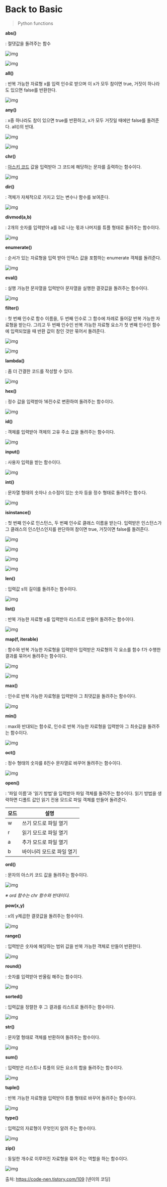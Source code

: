 # Back to Basic

> Python functions

**abs()**

: 절댓값을 돌려주는 함수



![img](https://blog.kakaocdn.net/dn/CPRXf/btqFt5aQQlX/04vxKb38Q13lZ2A9aVXvsK/img.png)



 



![img](https://blog.kakaocdn.net/dn/x3p41/btqFt5232Sg/AMtuaVoM8Xb7ag6aJaP3kk/img.png)



 

**all()**

: 반복 가능한 자료형 x를 입력 인수로 받으며 이 x가 모두 참이면 true, 거짓이 하나라도 있으면 false를 반환한다.

 



![img](https://blog.kakaocdn.net/dn/blAmGd/btqFvvNfBWq/UuS9IxmWnzSQSXLedMEg70/img.png)



 

**any()**

: x중 하나라도 참이 있으면 true를 반환하고, x가 모두 거짓일 때에만 false를 돌려준다. all()의 반대.

 



![img](https://blog.kakaocdn.net/dn/bqm63W/btqFvHGENsu/mCRKALFdZvQWR6Xd7Knybk/img.png)



 



![img](https://blog.kakaocdn.net/dn/bt3iUa/btqFvHmk24S/n9tWKpkkBciK29BBwYVoc0/img.png)



 

**chr()**

: [아스키 코드](https://m.blog.naver.com/PostView.nhn?blogId=jamduino&logNo=220833819592&proxyReferer=https:%2F%2Fwww.google.com%2F) 값을 입력받아 그 코드에 해당하는 문자를 출력하는 함수이다.

 



![img](https://blog.kakaocdn.net/dn/dgrzqo/btqFt5BWldy/XfrNz015ySdMamOMAam0UK/img.png)



 

**dir()**

: 객체가 자체적으로 가지고 있는 변수나 함수를 보여준다.

 



![img](https://blog.kakaocdn.net/dn/n7PRW/btqFt5BWogY/RTEY1R7Kv5Kev9Yj8Xs55K/img.png)



 

**divmod(a,b)**

: 2개의 숫자를 입력받아 a를 b로 나눈 몫과 나머지를 튜플 형태로 돌려주는 함수이다.

 



![img](https://blog.kakaocdn.net/dn/bkyXo1/btqFwkqGMb9/OD37QtblwTAkynCa5mTluk/img.png)



 

**enumerate()**

: 순서가 있는 자료형을 입력 받아 인덱스 값을 포함하는 enumerate 객체를 돌려준다.

 



![img](https://blog.kakaocdn.net/dn/mwSOS/btqFtKrezMy/ZfJkLpzb65iD990KgESKD0/img.png)



 

**eval()**

: 실행 가능한 문자열을 입력받아 문자열을 실행한 결괏값을 돌려주는 함수이다.

 



![img](https://blog.kakaocdn.net/dn/b6QKXB/btqFt5Wfx8e/IiRuxA0MIjxbKjfK6XitHk/img.png)



 

**filter()**

: 첫 번째 인수로 함수 이름을, 두 번째 인수로 그 함수에 차례로 들어갈 반복 가능한 자료형을 받는다. 그리고 두 번째 인수인 반복 가능한 자료형 요소가 첫 번째 인수인 함수에 입력되었을 때 반환 값이 참인 것만 묶어서 돌려준다.

 



![img](https://blog.kakaocdn.net/dn/cWdAvT/btqFvIZTLF5/RykCwIztNQUhiEzaK11MXk/img.png)

![img](https://blog.kakaocdn.net/dn/bBxrDT/btqFtK5QvKF/nBoXiFMKg7kEeKiQGsosO1/img.png)



 

 

**lambda()**

: 좀 더 간결한 코드를 작성할 수 있다.

 



![img](https://blog.kakaocdn.net/dn/bUz0cZ/btqFt59Lwgx/RzRLTIdsvq6OpwCDnUoqEK/img.png)



 

**hex()**

: 정수 값을 입력받아 16진수로 변환하여 돌려주는 함수이다.



![img](https://blog.kakaocdn.net/dn/b2XqNb/btqFuVMmWp5/ShgOqKiaLKrWQ8iAJaLG9k/img.png)



 

 

**id()**

: 객체를 입력받아 객체의 고유 주소 값을 돌려주는 함수이다.

 



![img](https://blog.kakaocdn.net/dn/VCopo/btqFwkc941m/Ncbt9htesMmVI4kfs48qe0/img.png)



 

**input()**

: 사용자 입력을 받는 함수이다.



![img](https://blog.kakaocdn.net/dn/b98SLd/btqFvgQlPkd/IuODIjmjWqWNTpmdS4pu80/img.png)



 

**int()**

: 문자열 형태의 숫자나 소수점이 있는 숫자 등을 정수 형태로 돌려주는 함수다.



![img](https://blog.kakaocdn.net/dn/RY2I6/btqFvfDVkEp/LqhBdGBHZTq44I9m3RSdg0/img.png)



 

**isinstance()**

: 첫 번째 인수로 인스턴스, 두 번째 인수로 클래스 이름을 받는다. 입력받은 인스턴스가 그 클래스의 인스턴스인지를 판단하여 참이면 true, 거짓이면 false를 돌려준다.

 



![img](https://blog.kakaocdn.net/dn/cXdmCc/btqFtw0460k/Suoq86uMW34yTAtXy5DM0k/img.png)

![img](https://blog.kakaocdn.net/dn/cB2M7S/btqFv2jvf4a/MXfJ59daaDejB9jUBiCKc0/img.png)



 



![img](https://blog.kakaocdn.net/dn/sI0aF/btqFtwGMvpi/Ke2fKYt99tlDDQLoA0XE9K/img.png)

![img](https://blog.kakaocdn.net/dn/dOTBoP/btqFvHzT3Bf/sxiwtL0NSXufq6SXPt5sSK/img.png)



 

**len()**

: 입력값 s의 길이를 돌려주는 함수이다.

 



![img](https://blog.kakaocdn.net/dn/oEabv/btqFv1Zb6HV/Aop1f2GLK6A6tclWqLb99K/img.png)



 

**list()**

: 반복 가능한 자료형 s를 입력받아 리스트로 만들어 돌려주는 함수이다.

 



![img](https://blog.kakaocdn.net/dn/bYy02i/btqFwiNbC7k/6pGHjO7ufMwQ3HkAPakzeK/img.png)



 

**map(f, iterable)**

: 함수와 반복 가능한 자료형을 입력받아 입력받은 자료형의 각 요소를 함수 f가 수행한 결과를 묶어서 돌려주는 함수이다.

 



![img](https://blog.kakaocdn.net/dn/bzN7B4/btqFvIMmlZj/DCggdsGNsLdbbgqNc0ukhk/img.png)

![img](https://blog.kakaocdn.net/dn/bNac1W/btqFvwehz7q/sSFwBBkMLJCYXWVTUHUwuk/img.png)



 

**max()**

: 인수로 반복 가능한 자료형을 입력받아 그 최댓값을 돌려주는 함수이다.



![img](https://blog.kakaocdn.net/dn/9zB91/btqFuXclpNE/kKgAyBAe25CIPZ2GjTfw1K/img.png)



 

**min()**

: max와 반대되는 함수로, 인수로 반복 가능한 자료형을 입력받아 그 최솟값을 돌려주는 함수이다.



![img](https://blog.kakaocdn.net/dn/bre7YK/btqFvHGF02W/FdtbS20lpk5VlznrCrYryK/img.png)



 

**oct()**

: 정수 형태의 숫자를 8진수 문자열로 바꾸어 돌려주는 함수이다.



![img](https://blog.kakaocdn.net/dn/cmrUBU/btqFuWR3PlO/4KqE37HquARgJ19iuDY7tk/img.png)



 

**open()**

: '파일 이름'과 '읽기 방법'을 입력받아 파일 객체를 돌려주는 함수이다. 읽기 방법을 생략하면 디폴트 값인 읽기 전용 모드로 파일 객체를 만들어 돌려준다.

| 모드 | 설명                      |
| ---- | ------------------------- |
| w    | 쓰기 모드로 파일 열기     |
| r    | 읽기 모드로 파일 열기     |
| a    | 추가 모드로 파일 열기     |
| b    | 바이너리 모드로 파일 열기 |

 

 

**ord()**

: 문자의 아스키 코드 값을 돌려주는 함수이다.



![img](https://blog.kakaocdn.net/dn/bAZYN1/btqFtxTe3Zx/uiQVltbSAmkLcmzbNQ3zaK/img.png)



*※ ord 함수는 chr 함수와 반대이다.*

 

 

**pow(x,y)**

: x의 y제곱한 결괏값을 돌려주는 함수이다.



![img](https://blog.kakaocdn.net/dn/WJ0hI/btqFujtbKLQ/2Pgyn36N6EoMK1iiKmbJKk/img.png)



 

 

**range()**

: 입력받은 숫자에 해당하는 범위 값을 반복 가능한 객체로 만들어 반환한다.

 



![img](https://blog.kakaocdn.net/dn/byBnaG/btqFtJFUufH/KnUx8tq9YyuwYwaMTNkaM0/img.png)



 

 

**round()**

: 숫자를 입력받아 반올림 해주는 함수이다.



![img](https://blog.kakaocdn.net/dn/UK7m6/btqFtxTe8JU/iyEp3bQzwfQQQUCkf42mcK/img.png)



 

**sorted()**

: 입력값을 정렬한 후 그 결과를 리스트로 돌려주는 함수이다.



![img](https://blog.kakaocdn.net/dn/bbj14Q/btqFtwfI3ro/zn4ueqmXZoLYOu1szBpcuK/img.png)



 

**str()**

: 문자열 형태로 객체를 반환하여 돌려주는 함수이다.

 



![img](https://blog.kakaocdn.net/dn/bcAIue/btqFt6gC1bC/ZznYmAKD6WuBuflZ2yISuk/img.png)



 

**sum()**

: 입력받은 리스트나 튜플의 모든 요소의 합을 돌려주는 함수이다.



![img](https://blog.kakaocdn.net/dn/bs2OCU/btqFtKkyaUF/OVvt90sKizuJKXZgKFfB21/img.png)



 

**tuple()**

: 반복 가능한 자료형을 입력받아 튜플 형태로 바꾸어 돌려주는 함수이다.

 



![img](https://blog.kakaocdn.net/dn/3pZI1/btqFuh91yxZ/JkaUoGGy6eak4h7KG9nf3k/img.png)



 

 

**type()**

: 입력값의 자료형이 무엇인지 알려 주는 함수이다.



![img](https://blog.kakaocdn.net/dn/pvb7J/btqFvJkcuoq/zliuf9TL3QppFNxsYaka5K/img.png)



 

**zip()**

: 동일한 개수로 이루어진 자료형을 묶어 주는 역할을 하는 함수이다.



![img](https://blog.kakaocdn.net/dn/SfKm9/btqFvuAMvlZ/pJUy5QbydD48h4aH9dzODk/img.png)



출처: https://code-nen.tistory.com/109 [넨이의 코딩]